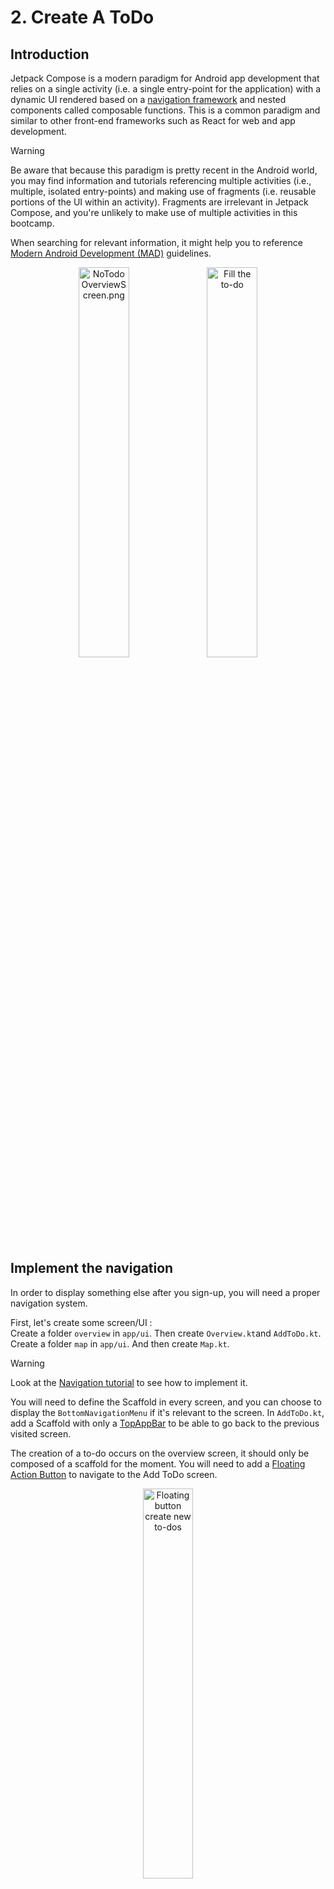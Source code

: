 # 2. Create A ToDo

## Introduction

Jetpack Compose is a modern paradigm for Android app development that relies on a single activity (i.e. a single entry-point for the application) with a dynamic UI rendered based on a [navigation framework](https://developer.android.com/guide/navigation?hl=fr) and nested components called composable functions. This is a common paradigm and similar to other front-end frameworks such as React for web and app development.

> [!WARNING]  
> Be aware that because this paradigm is pretty recent in the Android world, you may find information and tutorials referencing multiple activities (i.e., multiple, isolated entry-points) and making use of fragments (i.e. reusable portions of the UI within an activity). Fragments are irrelevant in Jetpack Compose, and you're unlikely to make use of multiple activities in this bootcamp.
>
> When searching for relevant information, it might help you to reference [Modern Android Development (MAD)](https://developer.android.com/modern-android-development?hl=fr) guidelines.

<p align="center"><img alt="NoTodoOverviewScreen.png" src="../../assets/screen/OverviewScreenEmpty.png" width="40%" /> <img alt="Fill the to-do" src="../../assets/screen/AddToDoScreen.png" width="40%" /></p>

## Implement the navigation

In order to display something else after you sign-up, you will need a proper navigation system.

First, let's create some screen/UI :  
Create a folder `overview` in `app/ui`. Then create `Overview.kt`and `AddToDo.kt`.  
Create a folder `map` in `app/ui`. And then create `Map.kt`.

> [!WARNING]  
> Look at the [Navigation tutorial](../../Tutorials/Navigation.md) to see how to implement it.

You will need to define the Scaffold in every screen, and you can choose to display the `BottomNavigationMenu` if it's relevant to the screen.
In `AddToDo.kt`, add a Scaffold with only a [TopAppBar](https://developer.android.com/develop/ui/compose/components/app-bars) to be able to go back to the previous visited screen.

The creation of a to-do occurs on the overview screen, it should only be composed of a scaffold for the moment.
You will need to add a [Floating Action Button](https://developer.android.com/develop/ui/compose/components/fab) to navigate to the Add ToDo screen.

<p align="center"><img alt="Floating button create new to-dos" src="../../assets/screen/OverviewScreenEmpty.png" width="40%" /></p>

Before moving on, make sure that your navigation works and you can navigate between the map, overview and Add a Todo Screens. Set some Text in the content of the each Scaffold to be able to see which composable is shown.

> [!TIP]  
> Your composable will need to take as parameters `navigationActions: NavigationActions
`

## Model for the ToDo

Android is based on the [Model View ViewModel (MVVM) architecture](../../Theory.md#implementing-the-mvvm). This architecture is used to separate the logic of the app from the UI. It is composed of three elements:

- The Model: It is the data of the app. It defines the type of data that will be used by the app.
- The Repository : This is where the data come from.
- The View: It is the UI of the app. It is what the user will see.
- The ViewModel: It is the logic of the app. It is the logic that will be executed when the user interacts with the app.

You will need to create the following folder `model/todo` and a file `ToDo.kt`.
Add all the following classes to this file :

- `ToDo`: This `data class` represents a to-do of the app, and contains the following properties:

  - `uid`: the unique `String` id of the to-do
  - `name`: the name of the to-do
  - `description`: the description of the to-do
  - `assigneeName`: the name of the person assigned to the to-do
  - `dueDate`: the due date of the to-do, use `com.google.firebase.Timestamp` for the format.
  - `location`: the location of the to-do
  - `status`: the status of the to-do

- `ToDoStatus`: This `enum class` represents the status of a to-do, and contains the following members:

  - `CREATED`: the to-do is not done yet
  - `STARTED`: the to-do is in progress
  - `ENDED`: the to-do is done
  - `ARCHIVED`: the to-do is archived

You will need to create the following folder `model/map` and a file `Location.kt`.
Add all the following classes to this file :

- `Location`: This `data class` represents a location, and contains the following properties:
  - `latitude`: the latitude of the location
  - `longitude`: the longitude of the location
  - `name`: the name of the location

> [!NOTE]  
> Even if the location is unrelated to the current user story, to avoid future issue, we directly implement it to the model.

### Creating the Repository Interface

The app will need to do the following data with the database:

- obtain new UIDs
- obtain stored to-dos: one at a time and all of them at the same time
- update stored to-dos
- add new to-dos into the database
- remove to-dos from the database

This translate to the following interface :

```kotlin
package com.github.se.bootcamp.model.todo

interface ToDosRepository {
  fun getNewUid(): String
  fun getToDos(onSuccess: (List<ToDo>) -> Unit, onFailure: (Exception) -> Unit)
  ...
}
```

In `model/todo` create a file `ToDosRepository` and paste the above code

### Implementing the Firestore Repository

Now, it’s time to implement the interface in a class named `ToDosRepositoryFirestore`. This class will be the bridge between the database, [Firestore](https://firebase.google.com/docs/firestore), and the rest of our application. Firestore manipulates objects as `Map<String,Any>`, so converting from and to Maps will be necessary.

To do so, in `model/todo` create a file `ToDosRepositoryFirestore`.

```kotlin
class ToDosRepositoryFirestore(private val db: FirebaseFirestore) : ToDosRepository {

  private val collectionPath = "todos"

  ...
}
```

All methods of the class `ToDosRepositoryFirestore` should Log the error when something fails using `Log.e()`

Tips:

- Use `document.get("fieldName")` to retrieve data fields from a Firestore document. You can also use the getter method for the data type, such as `getString()` directly.
- Create a helper method to convert a `DocumentSnapshot` from Firestore into your `ToDo` data class. For the inverse, you may not require it.
- Use `addOnCompleteListener` with `result.isSuccessful` and `result.exception` to call the call back `onSuccess` and `onFailure`
- To detect failures of the FirestoreDatabase, use a try catch, you can also look into the method `addOnFailureListener( listenerResponse : (Exception) -> Unit )`.
- If you are still not sure how to use the `Task` type, explore the code of Firestore, you will find examples there.
  Links you may find useful:
  - <https://firebase.google.com/docs/firestore>
  - <https://firebase.google.com/docs/firestore/query-data/get-data>
  - <https://firebase.google.com/docs/firestore/manage-data/add-data>

### Creating the ViewModel

For now, our viewModel will only serve to call the method of our repository : get new uid and add to do.

```kotlin
package com.github.se.bootcamp.model

class ListToDosViewModel(private val repositoryFirestore: ToDosRepository) : ViewModel() {
}
```

> [!NOTE]  
> Upon successfully creating a ToDo, you should display a [Toast](https://developer.android.com/guide/topics/ui/notifiers/toasts) to inform the user.

## Create a Todo Screen

<p align="center"><img alt="Fill the to-do" src="../../assets/screen/AddToDoScreen.png" width="40%" /></p>

Remember the `Greeting`composable ? It should be quite similar.

However, inputing a Date can be quite tricky. For simplicity, we will use strings in the format `DD/MM/YYYY`. When the user wants to save the ToDo, you can convert the string to a `Timestamp` by using the [`Calendar`](https://docs.oracle.com/javase/7/docs/api/java/util/Calendar.html) interface and its implementation `GregorianCalendar`.

> [!IMPORTANT]
> For compatibility with the tests, always set the hours, minutes and seconds to 0.

> [!NOTE]  
> For the moment, hard code a val Location for the creation of a ToDo and a place holder `OutlinedTextField`. In B3 you will implement the [`Nominatim API`](https://nominatim.org/).

```kotlin
@Composable
fun AddToDoScreen(listToDosViewModel: ListToDosViewModel, navigationActions: NavigationActions) {...}
```

## Error handling

Here, several things can fail: the date may be incorrectly formatted, the call to the repository may result in an error, etc.

There are several ways to handle those cases:

- Logging the error message (using the `Log` class)
- Showing a [`Toast`](https://developer.android.com/guide/topics/ui/notifiers/toasts) to the user
- Displaying an error message in the Composable using a state

The ideal is to display the error message, either dynamically with a state or with a `Toast`, but in the context of this bootcamp, you may use only a log, for simplicity.

## Run It

To test it, navigate to the Add ToDo screen, then create a ToDo. You should see a toast of confirmation. Next, open Firebase, go under the section Firestore and you should see the following :

<p align="center"><img alt="FirebaseFireStoreCreateToDo.png" src="../../assets/AssignmentDescription_TheTODOApp/FirebaseFireStoreCreateToDo.png" width="100%" /></p>

## Validate your work

[Signature check](../sigcheck/AddToDosSignatureChecks.kt) (see the [doc](../sigcheck/README.md))

[UI Test Tag](https://www.figma.com/design/IDm3NGS988Myo01P0Wa0Cr/TO-DO-APP-Mockup-FALL?node-id=435-3350&node-type=CANVAS&t=sv1SW1HVH5J4WQlx-0)

Test files:

- [`AddToDoScreenTest.kt`](../tests/AddToDoScreenTest.kt) -> `app/src/androidTest/java/com/github/se/bootcamp/ui/AddToDoScreenTest.kt`
- [`ListToDosViewModelTest.kt`](../tests/ListToDosViewModelTest.kt) -> `app/src/test/java/com/github/se/bootcamp/model/ListToDosViewModelTest.kt`
- [`NavigationActionsTest.kt`](../tests/NavigationActionsTest.kt) -> `app/src/test/java/com/github/se/bootcamp/ui/navigation/NavigationActionsTest.kt`
- [`MainDispatcherRule.kt`](../tests/MainDispatcherRule.kt) -> `app/src/test/java/com/github/se/bootcamp/MainDispatcherRule.kt`

---

> [!NOTE]  
> Please click [here](UserStory.md#2-create-a-to-do) to come back to the corresponding user-story.
> Remember to check the SigCheck description [here](../sigcheck/README.md) while implementing the Activity.
